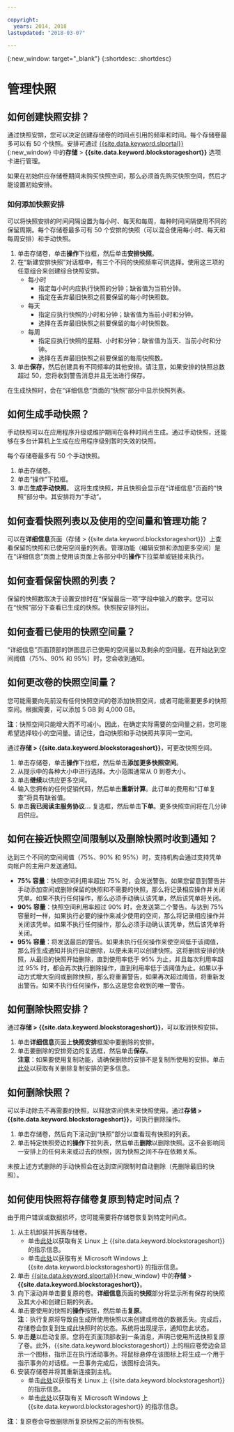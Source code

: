 ```yaml
---

copyright:
  years: 2014, 2018
lastupdated: "2018-03-07"

---
```

{:new_window: target="_blank"}
{:shortdesc: .shortdesc}

# 管理快照

## 如何创建快照安排？

通过快照安排，您可以决定创建存储卷的时间点引用的频率和时间。每个存储卷最多可以有 50 个快照。安排可通过 [{{site.data.keyword.slportal}}](https://control.softlayer.com/){:new_window} 中的**存储** > **{{site.data.keyword.blockstorageshort}}** 选项卡进行管理。

如果在初始供应存储卷期间未购买快照空间，那么必须首先购买快照空间，然后才能设置初始安排。

### 如何添加快照安排

可以将快照安排的时间间隔设置为每小时、每天和每周，每种时间间隔使用不同的保留周期。每个存储卷最多可有 50 个安排的快照（可以混合使用每小时、每天和每周安排）和手动快照。

1. 单击存储卷，单击**操作**下拉框，然后单击**安排快照**。
2. 在“新建安排快照”对话框中，有三个不同的快照频率可供选择。使用这三项的任意组合来创建综合快照安排。
   - 每小时
      - 指定每小时内应执行快照的分钟；缺省值为当前分钟。
      - 指定在丢弃最旧快照之前要保留的每小时快照数。
   - 每天
      - 指定应执行快照的小时和分钟；缺省值为当前小时和分钟。
      - 选择在丢弃最旧快照之前要保留的每小时快照数。
   - 每周
      - 指定应执行快照的星期、小时和分钟；缺省值为当天、当前小时和分钟。
      - 选择在丢弃最旧快照之前要保留的每周快照数。
3. 单击**保存**，然后创建具有不同频率的其他安排。请注意，如果安排的快照总数超过 50，您将收到警告消息并且无法进行保存。

在生成快照时，会在“详细信息”页面的“快照”部分中显示快照列表。

## 如何生成手动快照？

手动快照可以在应用程序升级或维护期间在各种时间点生成。通过手动快照，还能够在多台计算机上生成在应用程序级别暂时失效的快照。

每个存储卷最多有 50 个手动快照。

1. 单击存储卷。
2. 单击“操作”下拉框。
3. 单击**生成手动快照**。
这将生成快照，并且快照会显示在“详细信息”页面的“快照”部分中。其安排将为“手动”。

## 如何查看快照列表以及使用的空间量和管理功能？

可以在**详细信息**页面（存储 > {{site.data.keyword.blockstorageshort}}）上查看保留的快照和已使用空间量的列表。管理功能（编辑安排和添加更多空间）是在“详细信息”页面上使用该页面上各部分中的**操作**下拉菜单或链接来执行。

## 如何查看保留快照的列表？

保留的快照数取决于设置安排时在“保留最后一项”字段中输入的数字。您可以在“快照”部分下查看已生成的快照。快照按安排列出。

## 如何查看已使用的快照空间量？

“详细信息”页面顶部的饼图显示已使用的空间量以及剩余的空间量。在开始达到空间阈值（75%、90% 和 95%）时，您会收到通知。

## 如何更改卷的快照空间量？

您可能需要向先前没有任何快照空间的卷添加快照空间，或者可能需要更多的快照空间。根据需要，可以添加 5 GB 到 4,000 GB。 

**注**：快照空间只能增大而不可减小。因此，在确定实际需要的空间量之前，您可能希望选择较小的空间量。请记住，自动快照和手动快照共享同一空间。

通过**存储 > {{site.data.keyword.blockstorageshort}}**，可更改快照空间。

1. 单击存储卷，单击**操作**下拉框，然后单击**添加更多快照空间**。
2. 从提示中的各种大小中进行选择。大小范围通常从 0 到卷大小。
3. 单击**继续**以供应更多空间。
4. 输入您拥有的任何促销代码，然后单击**重新计算**。此订单的费用和“订单复查”将具有缺省值。
5. 单击**我已阅读主服务协议...** 复选框，然后单击**下单**。更多快照空间将在几分钟后供应。

## 如何在接近快照空间限制以及删除快照时收到通知？

达到三个不同的空间阈值（75%、90% 和 95%）时，支持机构会通过支持凭单向帐户的主用户发送通知。

- **75% 容量**：快照空间利用率超出 75% 时，会发送警告。如果您留意到警告并手动添加空间或删除保留的快照和不需要的快照，那么将记录相应操作并关闭凭单。如果不执行任何操作，那么必须手动确认该凭单，然后该凭单将关闭。
- **90% 容量**：快照空间利用率超过 90% 时，会发送第二个警告。与达到 75% 容量时一样，如果执行必要的操作来减少使用的空间，那么将记录相应操作并关闭该凭单。如果不执行任何操作，那么必须手动确认该凭单，然后该凭单将关闭。
- **95% 容量**：将发送最后的警告。如果未执行任何操作来使空间低于该阈值，那么将生成通知并执行自动删除，以便未来可以创建快照。这将删除安排的快照，从最旧的快照开始删除，直到使用率低于 95% 为止，并且每次利用率超过 95% 时，都会再次执行删除操作，直到利用率低于该阈值为止。如果以手动方式增大空间或删除快照，那么将重置警告，如果再次超过阈值，将重新发出警告。如果不执行任何操作，那么这是您会收到的唯一警告。

## 如何删除快照安排？

通过**存储 > {{site.data.keyword.blockstorageshort}}**，可以取消快照安排。

1. 单击**详细信息**页面上**快照安排**框架中要删除的安排。
2. 单击要删除的安排旁边的复选框，然后单击**保存**。<br />
**注意**：如果要使用复制功能，请确保删除的安排不是复制所使用的安排。单击[此处](replication.html)以获取有关删除复制安排的更多信息。

## 如何删除快照？

可以手动除去不再需要的快照，以释放空间供未来快照使用。通过**存储 > {{site.data.keyword.blockstorageshort}}**，可执行删除操作。

1. 单击存储卷，然后向下滚动到“快照”部分以查看现有快照的列表。
2. 单击特定快照旁边的**操作**下拉列表，然后单击**删除**以删除快照。这不会影响同一安排上的任何未来或过去的快照，因为快照之间不存在依赖关系。

未按上述方式删除的手动快照会在达到空间限制时自动删除（先删除最旧的快照）。

## 如何使用快照将存储卷复原到特定时间点？

由于用户错误或数据损坏，您可能需要将存储卷恢复到特定时间点。

1. 从主机卸装并拆离存储卷。
   - 单击[此处](accessing_block_storage_linux.html)以获取有关 Linux 上 {{site.data.keyword.blockstorageshort}} 的指示信息。
   - 单击[此处](accessing-block-storage-windows.html)以获取有关 Microsoft Windows 上 {{site.data.keyword.blockstorageshort}} 的指示信息。
2. 单击 [{{site.data.keyword.slportal}}](https://control.softlayer.com/){:new_window} 中的**存储** > **{{site.data.keyword.blockstorageshort}}**。
3. 向下滚动并单击要复原的卷。**详细信息**页面的**快照**部分将显示所有保存的快照及其大小和创建日期的列表。
4. 单击要使用的快照的**操作**按钮，然后单击**复原**。<br/>
  **注**：执行复原将导致自生成所使用快照以来创建或修改的数据丢失。完成后，存储卷会恢复到生成此快照时的状态。系统将出现提示，通知您此状态。
5. 单击**是**以启动复原。您将在页面顶部收到一条消息，声明已使用所选快照复原了卷。此外，{{site.data.keyword.blockstorageshort}} 上的相应卷旁边会显示一个图标，指示正在执行活动事务。将鼠标悬停在该图标上将生成一个用于指示事务的对话框。一旦事务完成后，该图标会消失。
6. 安装存储卷并将其重新连接到主机。
   - 单击[此处](accessing_block_storage_linux.html)以获取有关 Linux 上 {{site.data.keyword.blockstorageshort}} 的指示信息。
   - 单击[此处](accessing-block-storage-windows.html)以获取有关 Microsoft Windows 上 {{site.data.keyword.blockstorageshort}} 的指示信息。
   
**注**：复原卷会导致删除所复原快照之前的所有快照。
